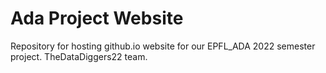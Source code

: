 # Ada Project Website
Repository for hosting github.io website for our EPFL_ADA 2022 semester project. TheDataDiggers22 team.
